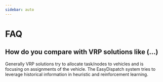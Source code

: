 ```yaml
---
sidebar: auto
---
```


# FAQ

## How do you compare with VRP solutions like (...)
Generally VRP solutions try to allocate task/nodes to vehicles and is focusing on assignments of the vehicle. The EasyDispatch system tries to leverage historical information in heuristic and reinforcement learning. 
